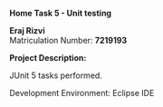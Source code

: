 **Home Task 5 - Unit testing**


   **Eraj Rizvi**
     <br/> 
     Matriculation Number: **7219193**
     <br/> 

     
**Project Description:** 

JUnit 5 tasks performed.

Development Environment: Eclipse IDE

